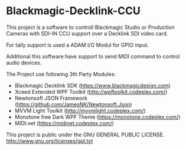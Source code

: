 # Blackmagic-Decklink-CCU
This project is a software to controll Blackmagic Studio or Production Cameras with SDI-IN CCU support over a Decklink SDI video card.

For tally support is used a ADAM I/O Modul for GPIO input.

Additional this software have support to send MIDI command to control audio devices.

The Project use following 3th Party Modules:
- Blackmagic Decklink SDK (https://www.blackmagicdesign.com)
- Xceed Extended WPF Toolkit (http://wpftoolkit.codeplex.com/)
- Newtonsoft JSON Framework (https://github.com/JamesNK/Newtonsoft.Json)
- MVVM Light Toolkit (http://mvvmlight.codeplex.com/)
- Monotone free Dark WPF Theme (https://monotone.codeplex.com/)
- MIDI.net (https://midinet.codeplex.com/)

This project is public under the GNU GENERAL PUBLIC LICENSE.
http://www.gnu.org/licenses/gpl.txt
